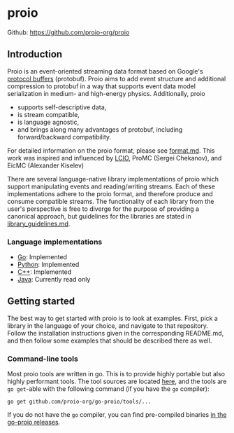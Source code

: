 # proio
Github: https://github.com/proio-org/proio

## Introduction
Proio is an event-oriented streaming data format based on Google's [protocol
buffers](https://developers.google.com/protocol-buffers/) (protobuf).  Proio
aims to add event structure and additional compression to protobuf in a way
that supports event data model serialization in medium- and high-energy
physics.  Additionally, proio
* supports self-descriptive data,
* is stream compatible,
* is language agnostic,
* and brings along many advantages of protobuf, including forward/backward
  compatibility.

For detailed information on the proio format, please see
[format.md](format.md).  This work was inspired and influenced by
[LCIO](https://github.com/iLCSoft/LCIO), ProMC (Sergei Chekanov), and EicMC
(Alexander Kiselev)

There are several language-native library implementations of proio which
support manipulating events and reading/writing streams.  Each of these
implementations adhere to the proio format, and therefore produce and consume
compatible streams.  The functionality of each library from the user's
perspective is free to diverge for the purpose of providing a canonical
approach, but guidelines for the libraries are stated in
[library_guidelines.md](library_guidelines.md).

### Language implementations
* [Go](https://github.com/proio-org/go-proio): Implemented
* [Python](https://github.com/proio-org/py-proio): Implemented
* [C++](https://github.com/proio-org/cpp-proio): Implemented
* [Java](https://github.com/proio-org/java-proio): Currently read only
  
## Getting started
The best way to get started with proio is to look at examples.  First, pick a
library in the language of your choice, and navigate to that repository.
Follow the installation instructions given in the corresponding README.md, and
then follow some examples that should be described there as well.

### Command-line tools
Most proio tools are written in go.  This is to provide highly portable but
also highly performant tools.  The tool sources are located
[here](https://github.com/proio-org/go-proio/tree/master/tools), and the tools
are `go get`-able with the following command (if you have the `go` compiler):
```shell
go get github.com/proio-org/go-proio/tools/...
```

If you do not have the `go` compiler, you can find pre-compiled binaries [in
the go-proio releases](https://github.com/proio-org/go-proio/releases).
